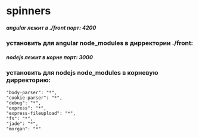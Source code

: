 # spinners
##### angular лежит в ./front  порт: 4200
### установить для angular node_modules в дирректории ./front:

##### nodejs лежит в корне порт: 3000
### установить для nodejs node_modules в корневую дирректорию:
    "body-parser": "*",
    "cookie-parser": "*",
    "debug": "*",
    "express": "*",
    "express-fileupload": "*",
    "fs": "*",
    "jade": "*",
    "morgan": "*"
